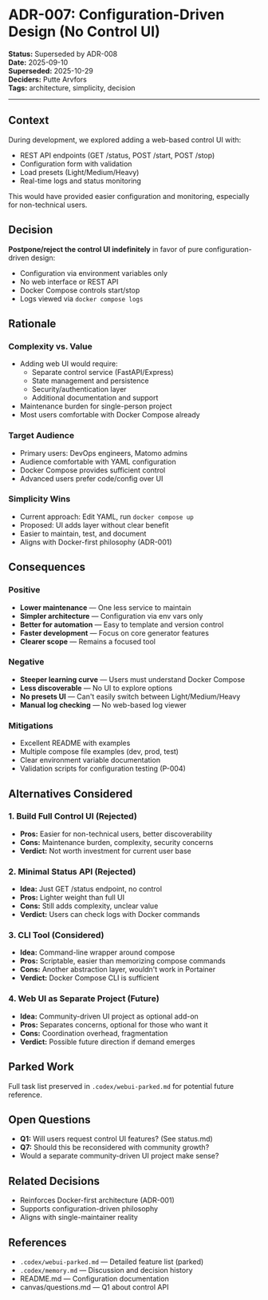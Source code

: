 # ADR-007: Configuration-Driven Design (No Control UI)

**Status:** Superseded by ADR-008  
**Date:** 2025-09-10  
**Superseded:** 2025-10-29  
**Deciders:** Putte Arvfors  
**Tags:** architecture, simplicity, decision

---

## Context
During development, we explored adding a web-based control UI with:
- REST API endpoints (GET /status, POST /start, POST /stop)
- Configuration form with validation
- Load presets (Light/Medium/Heavy)
- Real-time logs and status monitoring

This would have provided easier configuration and monitoring, especially for non-technical users.

## Decision
**Postpone/reject the control UI indefinitely** in favor of pure configuration-driven design:
- Configuration via environment variables only
- No web interface or REST API
- Docker Compose controls start/stop
- Logs viewed via `docker compose logs`

## Rationale

### Complexity vs. Value
- Adding web UI would require:
  - Separate control service (FastAPI/Express)
  - State management and persistence
  - Security/authentication layer
  - Additional documentation and support
- Maintenance burden for single-person project
- Most users comfortable with Docker Compose already

### Target Audience
- Primary users: DevOps engineers, Matomo admins
- Audience comfortable with YAML configuration
- Docker Compose provides sufficient control
- Advanced users prefer code/config over UI

### Simplicity Wins
- Current approach: Edit YAML, run `docker compose up`
- Proposed: UI adds layer without clear benefit
- Easier to maintain, test, and document
- Aligns with Docker-first philosophy (ADR-001)

## Consequences

### Positive
- **Lower maintenance** — One less service to maintain
- **Simpler architecture** — Configuration via env vars only
- **Better for automation** — Easy to template and version control
- **Faster development** — Focus on core generator features
- **Clearer scope** — Remains a focused tool

### Negative
- **Steeper learning curve** — Users must understand Docker Compose
- **Less discoverable** — No UI to explore options
- **No presets UI** — Can't easily switch between Light/Medium/Heavy
- **Manual log checking** — No web-based log viewer

### Mitigations
- Excellent README with examples
- Multiple compose file examples (dev, prod, test)
- Clear environment variable documentation
- Validation scripts for configuration testing (P-004)

## Alternatives Considered

### 1. Build Full Control UI (Rejected)
- **Pros:** Easier for non-technical users, better discoverability
- **Cons:** Maintenance burden, complexity, security concerns
- **Verdict:** Not worth investment for current user base

### 2. Minimal Status API (Rejected)
- **Idea:** Just GET /status endpoint, no control
- **Pros:** Lighter weight than full UI
- **Cons:** Still adds complexity, unclear value
- **Verdict:** Users can check logs with Docker commands

### 3. CLI Tool (Considered)
- **Idea:** Command-line wrapper around compose
- **Pros:** Scriptable, easier than memorizing compose commands
- **Cons:** Another abstraction layer, wouldn't work in Portainer
- **Verdict:** Docker Compose CLI is sufficient

### 4. Web UI as Separate Project (Future)
- **Idea:** Community-driven UI project as optional add-on
- **Pros:** Separates concerns, optional for those who want it
- **Cons:** Coordination overhead, fragmentation
- **Verdict:** Possible future direction if demand emerges

## Parked Work
Full task list preserved in `.codex/webui-parked.md` for potential future reference.

## Open Questions
- **Q1:** Will users request control UI features? (See status.md)
- **Q7:** Should this be reconsidered with community growth?
- Would a separate community-driven UI project make sense?

## Related Decisions
- Reinforces Docker-first architecture (ADR-001)
- Supports configuration-driven philosophy
- Aligns with single-maintainer reality

## References
- `.codex/webui-parked.md` — Detailed feature list (parked)
- `.codex/memory.md` — Discussion and decision history
- README.md — Configuration documentation
- canvas/questions.md — Q1 about control API
